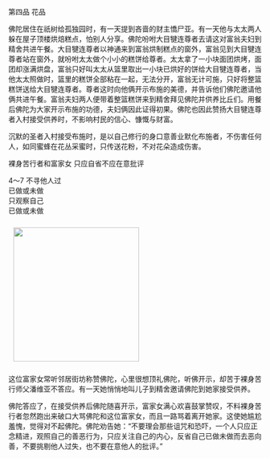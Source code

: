 第四品 花品

佛陀居住在祇树给孤独园时，有一天提到吝啬的财主憍尸亚。有一天他与太太两人躲在屋子顶楼烘焙糕点，怕别人分享。佛陀吩咐大目犍连尊者去请这对富翁夫妇到精舍共进午餐。大目犍连尊者以神通来到富翁烘制糕点的窗外，富翁见到大目犍连尊者站在窗外，就吩咐太太做个小小的糕饼给尊者。太太拿了一小块面团烘烤，面团却涨满烘盘，富翁只好叫太太从篮里取出一小块已烘好的饼给大目犍连尊者，当他太太照做时，篮里的糕饼全部粘在一起，无法分开，富翁无计可施，只好将整篮糕饼送给大目犍连尊者。尊者这时向他俩开示布施的美德，并告诉他们佛陀邀请他俩共进午餐。富翁夫妇两人便带着整篮糕饼来到精舍拜见佛陀并供养比丘们。用餐后佛陀为大家开示布施的功德，夫妇俩因此证得初果。佛陀也因此赞扬大目犍连尊者入村接受供养时，不影响村民的信心、慷慨与财富。

沉默的圣者入村接受布施时，是以自己修行的身口意善业默化布施者，不伤害任何人，如同蜜蜂在花丛采蜜时，只传送花粉，不对花朵造成伤害。

裸身苦行者和富家女 只应自省不应在意批评

<div class="e2">
<div>
<p></p> <p>4～7 不寻他人过<br>
 已做或未做<br>
 只观察自己<br>
 已做或未做</p>
</div>
<img src="images/fjj-18-2.gif" width="250" height="267" hspace="10" vspace="10"/>
</div>

这位富家女常听邻居街坊称赞佛陀，心里很想顶礼佛陀，听佛开示，却苦于裸身苦行师父潘维亚不答应。有一天她悄悄地叫儿子到精舍邀请佛陀到她家接受供养。

佛陀答应了，在接受供养后佛陀随喜开示，富家女满心欢喜鼓掌赞叹，不料裸身苦行者忽然跑出来破口大骂佛陀和这位富家女，而且一路骂着离开她家。这使她尴尬羞愧，觉得对不起佛陀。佛陀劝告她：“不要理会那些诅咒和恐吓，一个人只应正念精进，观照自己的善恶行为，只应关注自己的内心，反省自己已做未做而去恶向善，不要挑剔他人过失，也不要在意他人的批评。”
